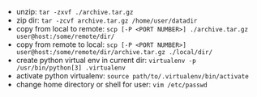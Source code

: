 - unzip: `tar -zxvf ./archive.tar.gz`
- zip dir: `tar -zcvf archive.tar.gz /home/user/datadir`
- copy from local to remote: `scp [-P <PORT NUMBER>] ./archive.tar.gz user@host:/some/remote/dir/`
- copy from remote to local: `scp [-P <PORT NUMBER>] user@host:/some/remote/dir/archive.tar.gz ./local/dir/`
- create python virtual env in current dir: `virtualenv -p /usr/bin/python[3] .virtualenv`
- activate python virtualenv: `source path/to/.virtualenv/bin/activate`
- change home directory or shell for user: `vim /etc/passwd`
